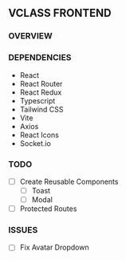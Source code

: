 ## VCLASS FRONTEND

### OVERVIEW

### DEPENDENCIES
- React
- React Router
- React Redux
- Typescript
- Tailwind CSS
- Vite
- Axios
- React Icons
- Socket.io

### TODO
- [ ] Create Reusable Components
  - [ ] Toast
  - [ ] Modal 
- [ ] Protected Routes

### ISSUES
- [ ] Fix Avatar Dropdown
